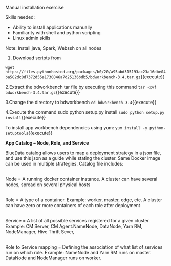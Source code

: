 Manual installation exercise

Skills needed:
<ul>
  <li>Ability to install applications manually</li>
  <li>Familiarity with shell and python scripting</li>
  <li>Linux admin skills</li>
</ul>
Note: Install java, Spark, Webssh on all nodes

1. Download scripts from 

`wget https://files.pythonhosted.org/packages/b0/20/a95abd315193ac23a16dbe04ba582dc8d7372d55a1730846a7d25136bdb5/bdworkbench-3.4.tar.gz`{{execute}}

2.Extract the bdworkbench tar file by executing this command
`tar -xvf bdworkbench-3.4.tar.gz`{{execute}}

3.Change the directory to bdworkbench
`cd bdworkbench-3.4`{{execute}}

4.Execute the command sudo python setup.py install
`sudo python setup.py install`{{execute}}

To install app workbench dependencies using yum:
`yum install -y python-setuptools`{{execute}}

<b>App Catalog – Node, Role, and Service</b>

BlueData catalog allows users to map a deployment strategy in a json file, and use this json as a guide while stating the cluster. Same Docker image can be used in multiple strategies. Catalog file includes:

<br>Node = A running docker container instance. A cluster can have several nodes, spread on several physical hosts

<br>Role = A type of a container.  Example: worker, master, edge, etc. A cluster can have zero or more containers of each role after deployment

<br>Service = A list of all possible services registered for a given cluster. Example: CM Server, CM Agent.NameNode, DataNode, Yarn RM, NodeManager, Hive Thrift Sever, 

<br>Role to Service mapping =  Defining the association of what list of services run on which role. Example: NameNode and Yarn RM runs on master. DataNode and NodeManager runs on worker.


